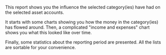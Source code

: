 This report shows you the influence the selected category(ies) have had on the selected asset accounts.

It starts with some charts showing you how the money in the category(ies) has flowed around. Then, a complicated "income and expenses" chart shows you what this looked like over time.

Finally, some statistics about the reporting period are presented. All the lists are sortable for your convenience.

